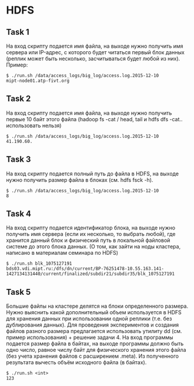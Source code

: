 # HDFS

## Task 1
На вход скрипту подается имя файла, на выходе нужно получить имя сервера или IP-адрес, с которого будет читаться первый блок данных (реплик может быть несколько, засчитываться будет любой из них). Пример:

    $ ./run.sh /data/access_logs/big_log/access.log.2015-12-10
    mipt-node01.atp-fivt.org

## Task 2
На вход скрипту подается имя файла, на выходе нужно получить первые 10 байт этого файла (hadoop fs -cat / head, tail и hdfs dfs -cat.. использовать нельзя)

    $ ./run.sh /data/access_logs/big_log/access.log.2015-12-10
    41.190.60.

## Task 3

На вход скрипту подается полный путь до файла в HDFS, на выходе нужно получить размер файла в блоках (см. hdfs fsck -h).

    $ ./run.sh /data/access_logs/big_log/access.log.2015-12-10    
    8


## Task 4
На вход скрипту подается идентификатор блока, на выходе нужно получить имя сервера (если их несколько, то выбрать любой), где хранится данный блок и физический путь в локальной файловой системе до этого блока данных. (О том, как зайти на ноды кластера, написано в материалам cеминара по HDFS)

    $ ./run.sh blk_1075127191
    bds03.vdi.mipt.ru:/dfs/dn/current/BP-76251478-10.55.163.141-1427134131440/current/finalized/subdir21/subdir35/blk_1075127191

## Task 5
Большие файлы на кластере делятся на блоки определенного размера. Нужно выяснить какой дополнительный объем используется в HDFS для хранения данных при использовании одной реплики (т.е. без дублирования данных). Для проведения экспериментов и создания файлов разного размера предлагается использовать утилиту dd (см. пример использования) + решение задачи 4. На вход программы подается размер файла в байтах, на выходе программы должно быть одно число, равное числу байт для физического хранения этого файла (без учета хранения файлов с расширением .meta). Из полученного результата вычесть объём исходного файла (в байтах).

    $ ./run.sh <int>
    123
